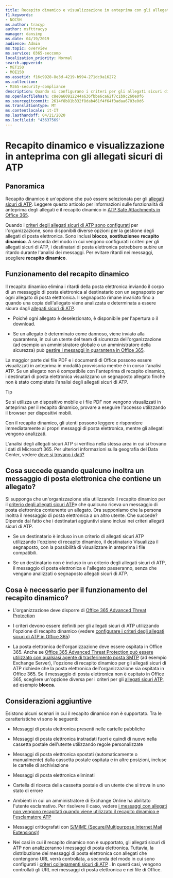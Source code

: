 ```yaml
---
title: Recapito dinamico e visualizzazione in anteprima con gli allegati sicuri di ATP
f1.keywords:
- NOCSH
ms.author: tracyp
author: msfttracyp
manager: dansimp
ms.date: 04/19/2019
audience: Admin
ms.topic: overview
ms.service: O365-seccomp
localization_priority: Normal
search.appverid:
- MET150
- MOE150
ms.assetid: f16c9928-8e3d-4219-b994-271dc9a16272
ms.collection:
- M365-security-compliance
description: Quando si configurano i criteri per gli allegati sicuri di ATP, è possibile scegliere recapito dinamico per evitare ritardi nei messaggi e consentire agli utenti di visualizzare in anteprima gli allegati analizzati.
ms.openlocfilehash: c8e0a60912244a636fbbe6ca62f7c1b9c260e0f6
ms.sourcegitcommit: 2614f8b81b332f8dab461f4f64f3adaa6703e0d6
ms.translationtype: MT
ms.contentlocale: it-IT
ms.lasthandoff: 04/21/2020
ms.locfileid: "43637569"
---
```

# <a name="dynamic-delivery-and-previewing-with-atp-safe-attachments"></a>Recapito dinamico e visualizzazione in anteprima con gli allegati sicuri di ATP

## <a name="overview"></a>Panoramica

Recapito dinamico è un'opzione che può essere selezionata per gli [allegati sicuri di ATP](atp-safe-attachments.md). Leggere questo articolo per informazioni sulle funzionalità di anteprima degli allegati e il recapito dinamico in [ATP Safe Attachments in Office 365](atp-safe-attachments.md).

Quando i [criteri degli allegati sicuri di ATP sono configurati](set-up-atp-safe-attachments-policies.md) per l'organizzazione, sono disponibili diverse opzioni per la gestione degli allegati di posta elettronica. Sono inclusi **blocco**, **sostituzione**e **recapito dinamico**. A seconda del modo in cui vengono configurati i criteri per gli allegati sicuri di ATP, i destinatari di posta elettronica potrebbero subire un ritardo durante l'analisi dei messaggi. Per evitare ritardi nei messaggi, scegliere **recapito dinamico**.

## <a name="how-dynamic-delivery-works"></a>Funzionamento del recapito dinamico

Il recapito dinamico elimina i ritardi della posta elettronica inviando il corpo di un messaggio di posta elettronica al destinatario con un segnaposto per ogni allegato di posta elettronica. Il segnaposto rimane invariato fino a quando una copia dell'allegato viene analizzata e determinata a essere sicura dagli [allegati sicuri di ATP](atp-safe-attachments.md).

- Poiché ogni allegato è deselezionato, è disponibile per l'apertura o il download.

- Se un allegato è determinato come dannoso, viene inviato alla quarantena, in cui un utente del team di sicurezza dell'organizzazione (ad esempio un amministratore globale o un amministratore della sicurezza) può [gestire i messaggi in quarantena in Office 365](manage-quarantined-messages-and-files.md).

La maggior parte dei file PDF e i documenti di Office possono essere visualizzati in anteprima in modalità provvisoria mentre è in corso l'analisi ATP. Se un allegato non è compatibile con l'anteprima di recapito dinamico, i destinatari di posta elettronica visualizzano un segnaposto allegato finché non è stato completato l'analisi degli allegati sicuri di ATP.

> [!TIP]
> Se si utilizza un dispositivo mobile e i file PDF non vengono visualizzati in anteprima per il recapito dinamico, provare a eseguire l'accesso utilizzando il browser per dispositivi mobili.

Con il recapito dinamico, gli utenti possono leggere e rispondere immediatamente ai propri messaggi di posta elettronica, mentre gli allegati vengono analizzati.

L'analisi degli allegati sicuri ATP si verifica nella stessa area in cui si trovano i dati di Microsoft 365. Per ulteriori informazioni sulla geografia del Data Center, vedere [dove si trovano i dati?](https://products.office.com/where-is-your-data-located?geo=All)

## <a name="what-happens-when-someone-forwards-an-email-that-contains-an-attachment"></a>Cosa succede quando qualcuno inoltra un messaggio di posta elettronica che contiene un allegato?

Si supponga che un'organizzazione stia utilizzando il recapito dinamico per il [criterio degli allegati sicuri ATP](set-up-atp-safe-attachments-policies.md)e che qualcuno riceva un messaggio di posta elettronica contenente un allegato. Ora supponiamo che la persona inoltra il messaggio di posta elettronica a un altro utente. Che succede? Dipende dal fatto che i destinatari aggiuntivi siano inclusi nei criteri allegati sicuri di ATP.

- Se un destinatario è incluso in un criterio di allegati sicuri ATP utilizzando l'opzione di recapito dinamico, il destinatario Visualizza il segnaposto, con la possibilità di visualizzare in anteprima i file compatibili.

- Se un destinatario non è incluso in un criterio degli allegati sicuri di ATP, il messaggio di posta elettronica e l'allegato passeranno, senza che vengano analizzati o segnaposto allegati sicuri di ATP.

## <a name="whats-required-for-dynamic-delivery-to-work"></a>Cosa è necessario per il funzionamento del recapito dinamico?

- L'organizzazione deve disporre di [Office 365 Advanced Threat Protection](office-365-atp.md)

- I criteri devono essere definiti per gli allegati sicuri di ATP utilizzando l'opzione di recapito dinamico (vedere [configurare i criteri degli allegati sicuri di ATP in Office 365](set-up-atp-safe-attachments-policies.md))

- La posta elettronica dell'organizzazione deve essere ospitata in Office 365. Anche se [Office 365 Advanced Threat Protection può essere utilizzato con qualsiasi agente di trasferimento posta SMTP](https://docs.microsoft.com/office365/servicedescriptions/office-365-advanced-threat-protection-service-description#requirements-for-office-365-advanced-threat-protection-atp) (ad esempio Exchange Server), l'opzione di recapito dinamico per gli allegati sicuri di ATP richiede che la posta elettronica dell'organizzazione sia ospitata in Office 365. Se il messaggio di posta elettronica non è ospitato in Office 365, scegliere un'opzione diversa per i criteri per gli [allegati sicuri ATP](set-up-atp-safe-attachments-policies.md#step-3-learn-about-atp-safe-attachments-policy-options), ad esempio **blocca**.

## <a name="additional-considerations"></a>Considerazioni aggiuntive

Esistono alcuni scenari in cui il recapito dinamico non è supportato. Tra le caratteristiche vi sono le seguenti:

- Messaggi di posta elettronica presenti nelle cartelle pubbliche

- Messaggi di posta elettronica instradati fuori e quindi di nuovo nella cassetta postale dell'utente utilizzando regole personalizzate

- Messaggi di posta elettronica spostati (automaticamente o manualmente) dalla cassetta postale ospitata e in altre posizioni, incluse le cartelle di archiviazione

- Messaggi di posta elettronica eliminati

- Cartella di ricerca della cassetta postale di un utente che si trova in uno stato di errore

- Ambienti in cui un amministratore di Exchange Online ha abilitato l'utente esclamativo. Per risolvere il caso, vedere [i messaggi con allegati non vengono recapitati quando viene utilizzato il recapito dinamico e l'esclamatore ATP](https://support.microsoft.com/help/4014438/messages-with-attachments-are-not-delivered-when-atp-dynamic-delivery)

- Messaggi crittografati con [S/MIME (Secure/Multipurpose Internet Mail Extensions)](s-mime-for-message-signing-and-encryption.md))

- Nei casi in cui il recapito dinamico non è supportato, gli allegati sicuri di ATP non analizzeranno i messaggi di posta elettronica. Tuttavia, la distribuzione dei messaggi di posta elettronica con allegati che contengono URL verrà controllata, a seconda del modo in cui sono configurati i [criteri collegamenti sicuri di ATP](set-up-atp-safe-links-policies.md) . In questi casi, vengono controllati gli URL nei messaggi di posta elettronica e nei file di Office.
